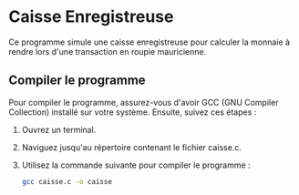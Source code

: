 # Caisse Enregistreuse

Ce programme simule une caisse enregistreuse pour calculer la monnaie à rendre lors d'une transaction en roupie mauricienne.

## Compiler le programme

Pour compiler le programme, assurez-vous d'avoir GCC (GNU Compiler Collection) installé sur votre système. Ensuite, suivez ces étapes :

1. Ouvrez un terminal.
2. Naviguez jusqu'au répertoire contenant le fichier caisse.c.
3. Utilisez la commande suivante pour compiler le programme :

   ```bash
   gcc caisse.c -o caisse
